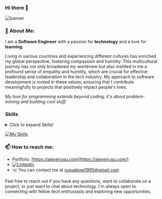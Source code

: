 ### Hi there 👋 

![banner](https://media.licdn.com/dms/image/v2/D4E16AQFbSZWDmo5-cw/profile-displaybackgroundimage-shrink_350_1400/profile-displaybackgroundimage-shrink_350_1400/0/1705274841643?e=1733356800&v=beta&t=zyjOZ5ibrix8PDnRMG1RAGI6nacxI_EPK-BsyC0PZvk)

### 💫 About Me:
I am a **Software Engineer** with a passion for **technology** and a love for **learning**.

Living in various countries and experiencing different cultures has enriched my global perspective, fostering compassion and humility. This multicultural journey has not only broadened my worldview but also instilled in me a profound sense of empathy and humility, which are crucial for effective leadership and collaboration in the tech industry. My approach to software development is rooted in these values, ensuring that I contribute meaningfully to projects that positively impact people's lives.

*My love for programming extends beyond coding; it's about problem-solving and building cool stuff.*

### Skills
<details>
   <summary>Click to expand Skills!</summary>
     
#### Front End
- HTML5
- CSS3
  * Sass
  * Tailwind
  * Bootstrap
- JavaScript
  - TypeScript
  - React
  - React Native
  - Vite
  - Redux
  - Next.js
#### Back End
- JavaScript
  - TypeScript
  - Node
  - Express
- Python
  - Django
  - Flask
  - FastAPI
- MongoDB
- PostgreSQL
#### Other
   - Docker
   - Figma
</details>

[![My Skills](https://skillicons.dev/icons?i=js,html,css,react,nextjs,py,prisma,nodejs,mongodb,ai,flask,fastapi,django,express,ts,vite,docker,bootstrap,tailwind,figma)](https://skillicons.dev)



### 📫 How to reach me:
 - Portfolio: [https://alexeirusu.com](https://alexeirusu.com/)
 - [![LinkedIn](https://img.shields.io/badge/LinkedIn-%230077B5.svg?logo=linkedin&logoColor=white)](https://www.linkedin.com/in/alexei-rusu-dev/)<br/> 
 - ✉️ You can contact me at rusualexei1995@gmail.com
   
Feel free to reach out if you have any questions, want to collaborate on a project, or just want to chat about technology. I'm always open to connecting with fellow tech enthusiasts and exploring new opportunities.








